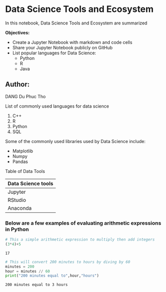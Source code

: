 # Data Science Tools and Ecosystem

In this notebook, Data Science Tools and Ecosystem are summarized

__Objectives:__  

- Create a Jupyter Notebook with markdown and code cells
- Share your Jupyter Notebook publicly on GitHub
- List popular languages for Data Science:
    - Python
    - R
    - Java

## Author:  

DANG Du Phuc Tho

List of commonly used languages for data science

1. C++
2. R
3. Python
4. SQL

Some of the commonly used libraries used by Data Science include:

- Matplotlib
- Numpy
- Pandas

Table of Data Tools

|Data Science tools|
|:------------------|
|      Jupyter     |
|      RStudio      |
|      Anaconda      |

### Below are a few examples of evaluating arithmetic expressions in Python


```python
# This a simple arithmetic expression to multiply then add integers
(3*4)+5
```




    17




```python
# This will convert 200 minutes to hours by diving by 60
minutes = 200
hour = minutes // 60
print("200 minutes equal to",hour,"hours")
```

    200 minutes equal to 3 hours

